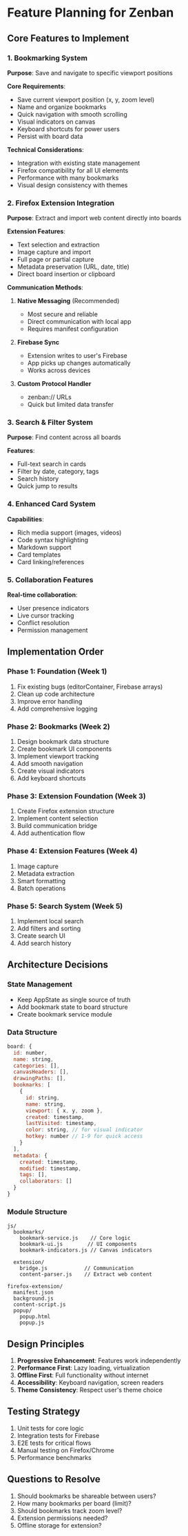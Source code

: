 # Feature Planning for Zenban

## Core Features to Implement

### 1. Bookmarking System
**Purpose**: Save and navigate to specific viewport positions

**Core Requirements**:
- Save current viewport position (x, y, zoom level)
- Name and organize bookmarks
- Quick navigation with smooth scrolling
- Visual indicators on canvas
- Keyboard shortcuts for power users
- Persist with board data

**Technical Considerations**:
- Integration with existing state management
- Firefox compatibility for all UI elements
- Performance with many bookmarks
- Visual design consistency with themes

### 2. Firefox Extension Integration
**Purpose**: Extract and import web content directly into boards

**Extension Features**:
- Text selection and extraction
- Image capture and import
- Full page or partial capture
- Metadata preservation (URL, date, title)
- Direct board insertion or clipboard

**Communication Methods**:
1. **Native Messaging** (Recommended)
   - Most secure and reliable
   - Direct communication with local app
   - Requires manifest configuration

2. **Firebase Sync**
   - Extension writes to user's Firebase
   - App picks up changes automatically
   - Works across devices

3. **Custom Protocol Handler**
   - zenban:// URLs
   - Quick but limited data transfer

### 3. Search & Filter System
**Purpose**: Find content across all boards

**Features**:
- Full-text search in cards
- Filter by date, category, tags
- Search history
- Quick jump to results

### 4. Enhanced Card System
**Capabilities**:
- Rich media support (images, videos)
- Code syntax highlighting
- Markdown support
- Card templates
- Card linking/references

### 5. Collaboration Features
**Real-time collaboration**:
- User presence indicators
- Live cursor tracking
- Conflict resolution
- Permission management

## Implementation Order

### Phase 1: Foundation (Week 1)
1. Fix existing bugs (editorContainer, Firebase arrays)
2. Clean up code architecture
3. Improve error handling
4. Add comprehensive logging

### Phase 2: Bookmarks (Week 2)
1. Design bookmark data structure
2. Create bookmark UI components
3. Implement viewport tracking
4. Add smooth navigation
5. Create visual indicators
6. Add keyboard shortcuts

### Phase 3: Extension Foundation (Week 3)
1. Create Firefox extension structure
2. Implement content selection
3. Build communication bridge
4. Add authentication flow

### Phase 4: Extension Features (Week 4)
1. Image capture
2. Metadata extraction
3. Smart formatting
4. Batch operations

### Phase 5: Search System (Week 5)
1. Implement local search
2. Add filters and sorting
3. Create search UI
4. Add search history

## Architecture Decisions

### State Management
- Keep AppState as single source of truth
- Add bookmark state to board structure
- Create bookmark service module

### Data Structure
```javascript
board: {
  id: number,
  name: string,
  categories: [],
  canvasHeaders: [],
  drawingPaths: [],
  bookmarks: [
    {
      id: string,
      name: string,
      viewport: { x, y, zoom },
      created: timestamp,
      lastVisited: timestamp,
      color: string, // for visual indicator
      hotkey: number // 1-9 for quick access
    }
  ],
  metadata: {
    created: timestamp,
    modified: timestamp,
    tags: [],
    collaborators: []
  }
}
```

### Module Structure
```
js/
  bookmarks/
    bookmark-service.js    // Core logic
    bookmark-ui.js        // UI components
    bookmark-indicators.js // Canvas indicators
  
  extension/
    bridge.js            // Communication
    content-parser.js    // Extract web content
    
firefox-extension/
  manifest.json
  background.js
  content-script.js
  popup/
    popup.html
    popup.js
```

## Design Principles

1. **Progressive Enhancement**: Features work independently
2. **Performance First**: Lazy loading, virtualization
3. **Offline First**: Full functionality without internet
4. **Accessibility**: Keyboard navigation, screen readers
5. **Theme Consistency**: Respect user's theme choice

## Testing Strategy

1. Unit tests for core logic
2. Integration tests for Firebase
3. E2E tests for critical flows
4. Manual testing on Firefox/Chrome
5. Performance benchmarks

## Questions to Resolve

1. Should bookmarks be shareable between users?
2. How many bookmarks per board (limit)?
3. Should bookmarks track zoom level?
4. Extension permissions needed?
5. Offline storage for extension?
